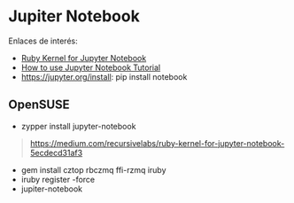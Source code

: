 
# Jupiter Notebook

Enlaces de interés:
* [Ruby Kernel for Jupyter Notebook](https://medium.com/recursivelabs/ruby-kernel-for-jupyter-notebook-5ecdecd31af3)
* [How to use Jupyter Notebook Tutorial](https://www.datacamp.com/tutorial/tutorial-jupyter-notebook)
* https://jupyter.org/install: pip install notebook


## OpenSUSE

* zypper install jupyter-notebook

> https://medium.com/recursivelabs/ruby-kernel-for-jupyter-notebook-5ecdecd31af3

* gem install cztop rbczmq ffi-rzmq iruby
* iruby register -force
* jupiter-notebook

